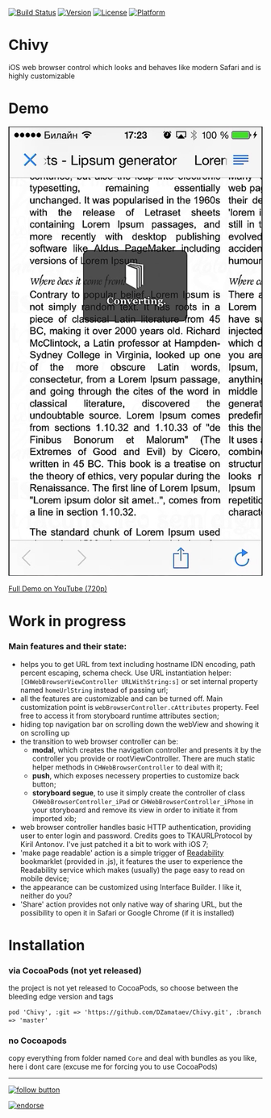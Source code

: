 [![Build Status](https://travis-ci.org/DZamataev/Chivy.svg)](https://travis-ci.org/DZamataev/Chivy)
[![Version](https://img.shields.io/cocoapods/v/Chivy.svg?style=flat)](http://cocoadocs.org/docsets/Chivy)
[![License](https://img.shields.io/cocoapods/l/Chivy.svg?style=flat)](http://cocoadocs.org/docsets/Chivy)
[![Platform](https://img.shields.io/cocoapods/p/Chivy.svg?style=flat)](http://cocoadocs.org/docsets/Chivy)

Chivy
=====

iOS web browser control which looks and behaves like modern Safari and is highly customizable

Demo
====

![screenshot iPhone](https://raw.githubusercontent.com/DZamataev/Chivy/master/Chivy-0.2.0-iPhone-screenshot.png)

[Full Demo on YouTube (720p)](http://youtu.be/BtioTMk8IyM)

Work in progress
================

### Main features and their state:

* helps you to get URL from text including hostname IDN encoding, path percent escaping, schema check. Use URL instantiation helper: ```[CHWebBrowserViewController URLWithString:s]``` or set internal property named ```homeUrlString``` instead of passing url;
* all the features are customizable and can be turned off. Main customization point is ```webBrowserController.cAttributes``` property. Feel free to access it from storyboard runtime attributes section;
* hiding top navigation bar on scrolling down the webView and showing it on scrolling up
* the transition to web browser controller can be:
    - **modal**, which creates the navigation controller and presents it by the controller you provide or rootViewController. There are much static helper methods in ```CHWebBrowserController``` to deal with it;
    - **push**, which exposes necessery properties to customize back button;
    - **storyboard segue**, to use it simply create the controller of class ```CHWebBrowserController_iPad``` or ```CHWebBrowserController_iPhone``` in your storyboard and remove its view in order to initiate it from imported xib;
* web browser controller handles basic HTTP authentication, providing user to enter login and password. Credits goes to TKAURLProtocol by Kiril Antonov. I've just patched it a bit to work with iOS 7;
* 'make page readable' action is a simple trigger of [Readability](http://www.readability.com/) bookmarklet (provided in .js), it features the user to experience the Readability service which makes (usually) the page easy to read on mobile device;
* the appearance can be customized using Interface Builder. I like it, neither do you?
* 'Share' action provides not only native way of sharing URL, but the possibility to open it in Safari or Google Chrome (if it is installed)


Installation
============

### via CocoaPods (not yet released)

the project is not yet released to CocoaPods, so choose between the bleeding edge version and tags

```
pod 'Chivy', :git => 'https://github.com/DZamataev/Chivy.git', :branch => 'master'
```

### no Cocoapods
copy everything from folder named ```Core```
and deal with bundles as you like, here i dont care (excuse me for forcing you to use CocoaPods)

---------------

[![follow button](http://dzamataev.github.io/images/twitter_follow.png)](https://twitter.com/DZamataev)

[![endorse](https://api.coderwall.com/dzamataev/endorsecount.png)](https://coderwall.com/dzamataev)
